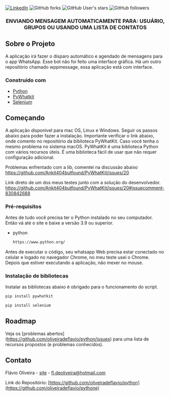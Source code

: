 
[![LinkedIn][linkedin-shield]][linkedin-url]
![GitHub forks](https://img.shields.io/github/forks/oliveiradeflavio/python?style=for-the-badge)
![GitHub User's stars](https://img.shields.io/github/stars/oliveiradeflavio?style=for-the-badge)
![GitHub followers](https://img.shields.io/github/followers/oliveiradeflavio?style=for-the-badge)


<h3 align="center">ENVIANDO MENSAGEM AUTOMATICAMENTE PARA: USUÁRIO, GRUPOS OU USANDO UMA LISTA DE CONTATOS</h3>


<!-- ABOUT THE PROJECT -->
## Sobre o Projeto

A aplicação irá fazer o disparo automático e agendado de mensagens para o app WhatsApp. Esse bot não foi feito uma interface gráfica. Há um outro repositório chamado wppmessage, essa aplicação está com interface.

### Construído com

* [Python](https://www.python.org/)
* [PyWhatkit](https://github.com/Ankit404butfound/PyWhatKit)
* [Selenium](https://www.selenium.dev/)


<!-- GETTING STARTED -->
## Começando

A aplicação disponivel para mac OS, Linux e Windows. Seguir os passos abaixo para poder fazer a instalação. Importante verificar o link abaixo, onde comento no repositório da biblioteca PyWhatKit. Caso você tenha o mesmo problema no sistema macOS. PyWhatKit é uma biblioteca Python com vários recursos úteis. É uma biblioteca fácil de usar que não requer configuração adicional. 

Problemas enfrentado com a lib, comentei na discussão abaixo
https://github.com/Ankit404butfound/PyWhatKit/issues/20

Link direto de um dos meus testes junto com a solução do desenvolvedor. 
https://github.com/Ankit404butfound/PyWhatKit/issues/20#issuecomment-830842688



### Pré-requisitos

Antes de tudo você precisa ter o Python instalado no seu computador. Então vá até o site e baixe a versão 3.9 ou superior.
* python
  ```sh
  https://www.python.org/
  ```

Antes de executar o código, seu whatsapp Web precisa estar conectado no celular e logado no navegador Chrome, no meu teste usei o Chrome. Depois que estiver executando a aplicação, não mexer no mouse.

### Instalação de bibliotecas

Instalar as bibliotecas abaixo é obrigado para o funcionamento do script.
```sh
pip install pywhatkit
```
```sh
pip install selenium
```

<!-- ROADMAP -->
## Roadmap

Veja os [problemas abertos] (https://github.com/oliveiradeflavio/python/issues) para uma lista de recursos propostos (e problemas conhecidos).


<!-- CONTACT -->
## Contato

Flávio Oliveira - [site](http://www.flaviodeoliveira.com.br) - fl.deoliveira@hotmail.com

Link do Repositório: [https://github.com/oliveiradeflavio/python](https://github.com/oliveiradeflavio/pythone)



<!-- MARKDOWN LINKS & IMAGES -->
<!-- https://www.markdownguide.org/basic-syntax/#reference-style-links -->
[linkedin-shield]: https://img.shields.io/badge/-LinkedIn-black.svg?style=for-the-badge&logo=linkedin&colorB=555
[linkedin-url]: https://www.linkedin.com/in/fladoliveira/

